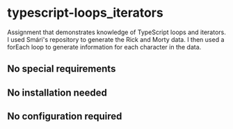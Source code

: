 # typescript-loops_iterators
Assignment that demonstrates knowledge of TypeScript loops and iterators. I used Smári's repository to generate the Rick and Morty data. I then used a forEach loop to generate information for each character in the data.

## No special requirements


## No installation needed


## No configuration required
